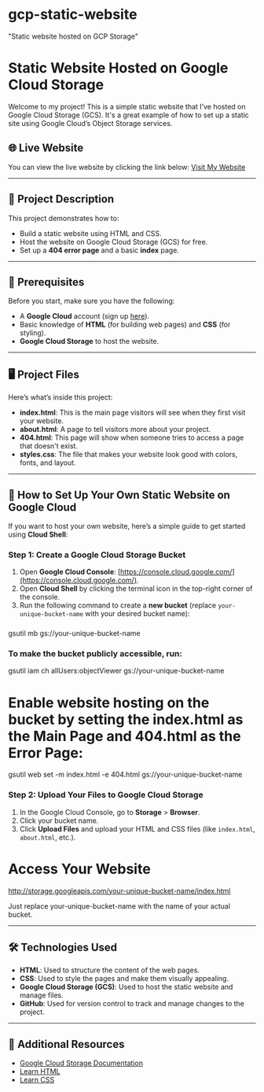 # gcp-static-website
"Static website hosted on GCP Storage"
# Static Website Hosted on Google Cloud Storage

Welcome to my project! This is a simple static website that I’ve hosted on Google Cloud Storage (GCS). It's a great example of how to set up a static site using Google Cloud’s Object Storage services.

## 🌐 Live Website

You can view the live website by clicking the link below:
[Visit My Website](http://storage.googleapis.com/disco-city-456918-n9/my-static-site/index.html)

---

## 📝 Project Description

This project demonstrates how to:

- Build a static website using HTML and CSS.
- Host the website on Google Cloud Storage (GCS) for free.
- Set up a **404 error page** and a basic **index** page.

---

## 🔧 Prerequisites
    
Before you start, make sure you have the following:

- A **Google Cloud** account (sign up [here](https://cloud.google.com/)).
- Basic knowledge of **HTML** (for building web pages) and **CSS** (for styling).
- **Google Cloud Storage** to host the website.

---

## 🖥️ Project Files

Here’s what’s inside this project:


- **index.html**: This is the main page visitors will see when they first visit your website.
- **about.html**: A page to tell visitors more about your project.
- **404.html**: This page will show when someone tries to access a page that doesn't exist.
- **styles.css**: The file that makes your website look good with colors, fonts, and layout.

---

## 🚀 How to Set Up Your Own Static Website on Google Cloud

If you want to host your own website, here’s a simple guide to get started using **Cloud Shell**:

### Step 1: Create a Google Cloud Storage Bucket

1. Open **Google Cloud Console**: [https://console.cloud.google.com/](https://console.cloud.google.com/).
2. Open **Cloud Shell** by clicking the terminal icon in the top-right corner of the console.
3. Run the following command to create a **new bucket** (replace `your-unique-bucket-name` with your desired bucket name):

### 
gsutil mb gs://your-unique-bucket-name

### To make the bucket publicly accessible, run:
gsutil iam ch allUsers:objectViewer gs://your-unique-bucket-name

# Enable website hosting on the bucket by setting the index.html as the Main Page and 404.html as the Error Page:
gsutil web set -m index.html -e 404.html gs://your-unique-bucket-name

### Step 2: Upload Your Files to Google Cloud Storage

1. In the Google Cloud Console, go to **Storage** > **Browser**.
2. Click your bucket name.
3. Click **Upload Files** and upload your HTML and CSS files (like `index.html`, `about.html`, etc.).
  
# Access Your Website
http://storage.googleapis.com/your-unique-bucket-name/index.html

Just replace your-unique-bucket-name with the name of your actual bucket.

---

## 🛠️ Technologies Used

- **HTML**: Used to structure the content of the web pages.
- **CSS**: Used to style the pages and make them visually appealing.
- **Google Cloud Storage (GCS)**: Used to host the static website and manage files.
- **GitHub**: Used for version control to track and manage changes to the project.

---

## 📄 Additional Resources

- [Google Cloud Storage Documentation](https://cloud.google.com/storage)
- [Learn HTML](https://www.w3schools.com/html/)
- [Learn CSS](https://www.w3schools.com/css/)





